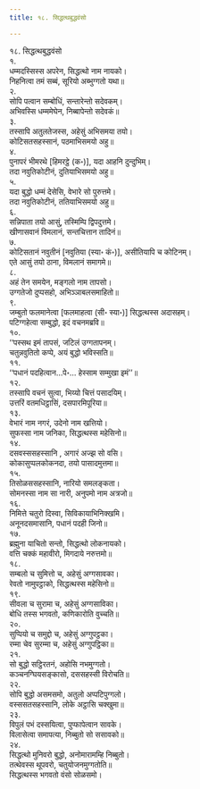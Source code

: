 ```yaml
---
title: १८. सिद्धत्थबुद्धवंसो

---
```

१८. सिद्धत्थबुद्धवंसो  
१.  
धम्मदस्सिस्स अपरेन, सिद्धत्थो नाम नायको।  
निहनित्वा तमं सब्बं, सूरियो अब्भुग्गतो यथा॥  
२.  
सोपि पत्वान सम्बोधिं, सन्तारेन्तो सदेवकम्।  
अभिवस्सि धम्ममेघेन, निब्बापेन्तो सदेवकं॥  
३.  
तस्सापि अतुलतेजस्स, अहेसुं अभिसमया तयो।  
कोटिसतसहस्सानं, पठमाभिसमयो अहु॥  
४.  
पुनापरं भीमरथे [हिमरट्ठे (क॰)], यदा आहनि दुन्दुभिम्।  
तदा नवुतिकोटीनं, दुतियाभिसमयो अहु॥  
५.  
यदा बुद्धो धम्मं देसेसि, वेभारे सो पुरुत्तमे।  
तदा नवुतिकोटीनं, ततियाभिसमयो अहु॥  
६.  
सन्निपाता तयो आसुं, तस्मिम्पि द्विपदुत्तमे।  
खीणासवानं विमलानं, सन्तचित्तान तादिनं॥  
७.  
कोटिसतानं नवुतीनं [नवुतिया (स्या॰ कं॰)], असीतियापि च कोटिनम्।  
एते आसुं तयो ठाना, विमलानं समागमे॥  
८.  
अहं तेन समयेन, मङ्गलो नाम तापसो।  
उग्गतेजो दुप्पसहो, अभिञ्ञाबलसमाहितो॥  
९.  
जम्बुतो फलमानेत्वा [फलमाहत्वा (सी॰ स्या॰)] सिद्धत्थस्स अदासहम्।  
पटिग्गहेत्वा सम्बुद्धो, इदं वचनमब्रवि॥  
१०.  
‘‘पस्सथ इमं तापसं, जटिलं उग्गतापनम्।  
चतुन्नवुतितो कप्पे, अयं बुद्धो भविस्सति॥  
११.  
‘‘पधानं पदहित्वान…पे॰… हेस्साम सम्मुखा इमं’’॥  
१२.  
तस्सापि वचनं सुत्वा, भिय्यो चित्तं पसादयिम्।  
उत्तरिं वतमधिट्ठासिं, दसपारमिपूरिया॥  
१३.  
वेभारं नाम नगरं, उदेनो नाम खत्तियो।  
सुफस्सा नाम जनिका, सिद्धत्थस्स महेसिनो॥  
१४.  
दसवस्ससहस्सानि , अगारं अज्झ सो वसि।  
कोकासुप्पलकोकनदा, तयो पासादमुत्तमा॥  
१५.  
तिसोळससहस्सानि, नारियो समलङ्कता।  
सोमनस्सा नाम सा नारी, अनुपमो नाम अत्रजो॥  
१६.  
निमित्ते चतुरो दिस्वा, सिविकायाभिनिक्खमि।  
अनूनदसमासानि, पधानं पदही जिनो॥  
१७.  
ब्रह्मुना याचितो सन्तो, सिद्धत्थो लोकनायको।  
वत्ति चक्कं महावीरो, मिगदाये नरुत्तमो॥  
१८.  
सम्बलो च सुमित्तो च, अहेसुं अग्गसावका।  
रेवतो नामुपट्ठाको, सिद्धत्थस्स महेसिनो॥  
१९.  
सीवला च सुरामा च, अहेसुं अग्गसाविका।  
बोधि तस्स भगवतो, कणिकारोति वुच्चति॥  
२०.  
सुप्पियो च समुद्दो च, अहेसुं अग्गुपट्ठका।  
रम्मा चेव सुरम्मा च, अहेसुं अग्गुपट्ठिका॥  
२१.  
सो बुद्धो सट्ठिरतनं, अहोसि नभमुग्गतो।  
कञ्चनग्घियसङ्कासो, दससहस्सी विरोचति॥  
२२.  
सोपि बुद्धो असमसमो, अतुलो अप्पटिपुग्गलो।  
वस्ससतसहस्सानि, लोके अट्ठासि चक्खुमा॥  
२३.  
विपुलं पभं दस्सयित्वा, पुप्फापेत्वान सावके।  
विलासेत्वा समापत्या, निब्बुतो सो ससावको॥  
२४.  
सिद्धत्थो मुनिवरो बुद्धो, अनोमारामम्हि निब्बुतो।  
तत्थेवस्स थूपवरो, चतुयोजनमुग्गतोति॥  
सिद्धत्थस्स भगवतो वंसो सोळसमो।  